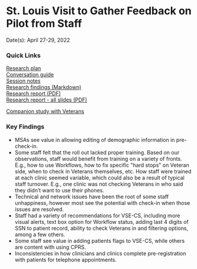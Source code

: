 # St. Louis Visit to Gather Feedback on Pilot from Staff

Date(s): April 27-29, 2022

### Quick Links

[Research plan](https://github.com/department-of-veterans-affairs/va.gov-team/blob/master/products/health-care/checkin/research/staff-facing/st-louis/pilot-feedback/research-plan.md)<br>
[Conversation guide](https://github.com/department-of-veterans-affairs/va.gov-team/blob/master/products/health-care/checkin/research/staff-facing/st-louis/pilot-feedback/conversation-guide.md)<br>
[Session notes](https://github.com/department-of-veterans-affairs/va.gov-team/blob/master/products/health-care/checkin/research/staff-facing/st-louis/pilot-feedback/session-notes/session-notes.md)<br>
[Research findings (Markdown)](https://github.com/department-of-veterans-affairs/va.gov-team/blob/master/products/health-care/checkin/research/staff-facing/st-louis/pilot-feedback/research-findings.md)<br>
[Research report (PDF)](https://github.com/department-of-veterans-affairs/va.gov-team/blob/master/products/health-care/checkin/research/staff-facing/st-louis/pilot-feedback/CIE%20St%20Louis%20Pilot%20Veterans%20Research%20Report.pdf)<br>
[Research report - all slides (PDF)](https://github.com/department-of-veterans-affairs/va.gov-team/blob/master/products/health-care/checkin/research/staff-facing/st-louis/pilot-feedback/CIE%20St%20Louis%20Pilot%20Veterans%20Research%20Report%20Full.pdf)

[Companion study with Veterans](https://github.com/department-of-veterans-affairs/va.gov-team/blob/master/products/health-care/checkin/research/veteran-facing/StLouis-pilot-feedback/README.md)

### Key Findings

- MSAs see value in allowing editing of demographic information in pre-check-in. 
- Some staff felt that the roll out lacked proper training. Based on our observations, staff would benefit from training on a variety of fronts. E.g., how to use Workflows, how to fix specific "hard stops" on Veteran side, when to check in Veterans themselves, etc. How staff were trained at each clinic seemed variable, which could also be a result of typical staff turnover. E.g., one clinic was not checking Veterans in who said they didn’t want to use their phones.   
- Technical and network issues have been the root of some staff unhappiness, however most see the potential with check-in when those issues are resolved. 
- Staff had a variety of recommendations for VSE-CS, including more visual alerts, text box option for Workflow status, adding last 4 digits of SSN to patient record, ability to check Veterans in and filtering options, among a few others. 
- Some staff see value in adding patients flags to VSE-CS, while others are content with using CPRS. 
- Inconsistencies in how clinicians and clinics complete pre-registration with patients for telephone appointments.
